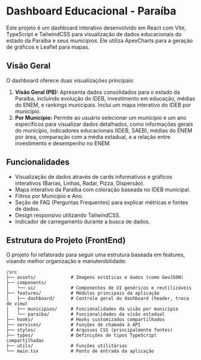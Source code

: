 # Dashboard Educacional - Paraíba

Este projeto é um dashboard interativo desenvolvido em React com Vite, TypeScript e TailwindCSS para visualização de dados educacionais do estado da Paraíba e seus municípios. Ele utiliza ApexCharts para a geração de gráficos e Leaflet para mapas.

## Visão Geral

O dashboard oferece duas visualizações principais:

1. **Visão Geral (PB):** Apresenta dados consolidados para o estado da Paraíba, incluindo evolução do IDEB, investimento em educação, médias do ENEM, e rankings municipais. Inclui um mapa interativo do IDEB por município.  
2. **Por Município:** Permite ao usuário selecionar um município e um ano específicos para visualizar dados detalhados, como informações gerais do município, indicadores educacionais (IDEB, SAEB), médias do ENEM por área, comparação com a média estadual, e a relação entre investimento e desempenho no ENEM.

## Funcionalidades

* Visualização de dados através de cards informativos e gráficos interativos (Barras, Linhas, Radar, Pizza, Dispersão).  
* Mapa interativo da Paraíba com coloração baseada no IDEB municipal.  
* Filtros por Município e Ano.  
* Seção de FAQ (Perguntas Frequentes) para explicar métricas e fontes de dados.  
* Design responsivo utilizando TailwindCSS.  
* Indicador de carregamento durante a busca de dados.  

## Estrutura do Projeto (FrontEnd)

O projeto foi refatorado para seguir uma estrutura baseada em features, visando melhor organização e manutenibilidade:

```text
/src
├── assets/             # Imagens estáticas e dados (como GeoJSON)
├── components/
│   └── ui/             # Componentes de UI genéricos e reutilizáveis
├── features/           # Módulos principais da aplicação
│   ├── dashboard/      # Controle geral do dashboard (header, troca de view)
│   ├── municipios/     # Funcionalidades da visão por município
│   └── paraiba/        # Funcionalidades da visão estadual
├── hooks/              # Hooks customizados compartilhados
├── services/           # Funções de chamada à API
├── styles/             # Arquivos CSS (principalmente fontes)
├── types/              # Definições de tipos TypeScript compartilhadas
├── utils/              # Funções utilitárias
└── main.tsx            # Ponto de entrada da aplicação

